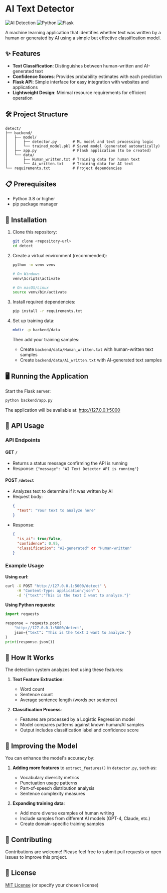 # AI Text Detector

![AI Detection](https://img.shields.io/badge/AI%20Detection-Enabled-brightgreen)
![Python](https://img.shields.io/badge/Python-3.8+-blue)
![Flask](https://img.shields.io/badge/Flask-Latest-000000)

A machine learning application that identifies whether text was written by a human or generated by AI using a simple but effective classification model.

## ✨ Features

- **Text Classification**: Distinguishes between human-written and AI-generated text
- **Confidence Scores**: Provides probability estimates with each prediction
- **Flask API**: Simple interface for easy integration with websites and applications
- **Lightweight Design**: Minimal resource requirements for efficient operation

## 🛠️ Project Structure

```
detect/
├── backend/
│   ├── model/
│   │   ├── detector.py       # ML model and text processing logic
│   │   └── trained_model.pkl # Saved model (generated automatically)
│   ├── app.py                # Flask application (to be created)
│   └── data/
│       ├── Human_written.txt # Training data for human text
│       └── Ai_written.txt    # Training data for AI text
└── requirements.txt          # Project dependencies
```

## 📋 Prerequisites

- Python 3.8 or higher
- pip package manager

## 🚀 Installation

1. Clone this repository:
   ```bash
   git clone <repository-url>
   cd detect
   ```

2. Create a virtual environment (recommended):
   ```bash
   python -m venv venv
   
   # On Windows
   venv\Scripts\activate
   
   # On macOS/Linux
   source venv/bin/activate
   ```

3. Install required dependencies:
   ```bash
   pip install -r requirements.txt
   ```

4. Set up training data:
   ```bash
   mkdir -p backend/data
   ```
   
   Then add your training samples:
   - Create `backend/data/Human_written.txt` with human-written text samples
   - Create `backend/data/Ai_written.txt` with AI-generated text samples

## 🖥️ Running the Application

Start the Flask server:

```bash
python backend/app.py
```

The application will be available at: http://127.0.0.1:5000

## 📝 API Usage

### API Endpoints

#### GET `/`
- Returns a status message confirming the API is running
- Response: `{"message": "AI Text Detector API is running"}`

#### POST `/detect`
- Analyzes text to determine if it was written by AI
- Request body:
  ```json
  {
    "text": "Your text to analyze here"
  }
  ```
- Response:
  ```json
  {
    "is_ai": true/false,
    "confidence": 0.95,
    "classification": "AI-generated" or "Human-written"
  }
  ```

### Example Usage

**Using curl:**
```bash
curl -X POST "http://127.0.0.1:5000/detect" \
     -H "Content-Type: application/json" \
     -d '{"text":"This is the text I want to analyze."}'
```

**Using Python requests:**
```python
import requests

response = requests.post(
    "http://127.0.0.1:5000/detect",
    json={"text": "This is the text I want to analyze."}
)
print(response.json())
```

## 🧠 How It Works

The detection system analyzes text using these features:

1. **Text Feature Extraction**:
   - Word count
   - Sentence count
   - Average sentence length (words per sentence)

2. **Classification Process**:
   - Features are processed by a Logistic Regression model
   - Model compares patterns against known human/AI samples
   - Output includes classification label and confidence score

## 🔧 Improving the Model

You can enhance the model's accuracy by:

1. **Adding more features** to `extract_features()` in `detector.py`, such as:
   - Vocabulary diversity metrics
   - Punctuation usage patterns
   - Part-of-speech distribution analysis
   - Sentence complexity measures

2. **Expanding training data**:
   - Add more diverse examples of human writing
   - Include samples from different AI models (GPT-4, Claude, etc.)
   - Create domain-specific training samples

## 🤝 Contributing

Contributions are welcome! Please feel free to submit pull requests or open issues to improve this project.

## 📄 License

[MIT License](LICENSE) (or specify your chosen license)



